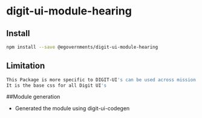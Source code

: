 <!-- TODO: update this -->

# digit-ui-module-hearing



## Install

```bash
npm install --save @egovernments/digit-ui-module-hearing
```

## Limitation

```bash
This Package is more specific to DIGIT-UI's can be used across mission's
It is the base css for all Digit UI's
```


##Module generation 

- Generated the module using digit-ui-codegen